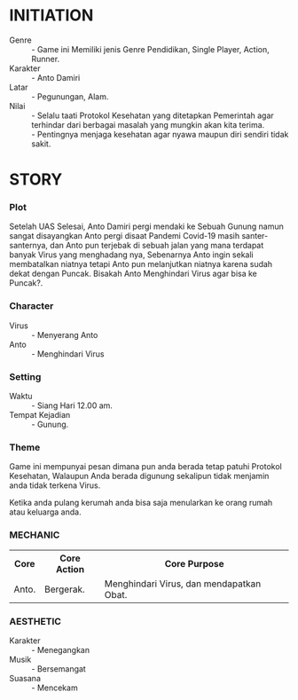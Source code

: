 <h1>INITIATION</h1>

<dl>
  <dt>Genre</dt>
  <dd>- Game ini Memiliki jenis Genre Pendidikan, Single Player, Action, Runner.</dd>
  <dt>Karakter</dt>
  <dd>- Anto Damiri</dd>
  <dt>Latar</dt>
  <dd>- Pegunungan, Alam.</dd>
  <dt>Nilai</dt>
  <dd>- Selalu taati Protokol Kesehatan yang ditetapkan Pemerintah agar terhindar dari berbagai masalah yang mungkin akan kita terima.</dd>
  <dd>- Pentingnya menjaga kesehatan agar nyawa maupun diri sendiri tidak sakit.</dd>
</dl>

<h1>STORY</h1>
<h3>Plot</h3>
<p> Setelah UAS Selesai, Anto Damiri pergi mendaki ke Sebuah Gunung namun sangat disayangkan Anto pergi disaat Pandemi Covid-19 masih santer-santernya, dan Anto pun terjebak di sebuah jalan yang mana terdapat banyak Virus yang menghadang nya, Sebenarnya Anto ingin sekali membatalkan niatnya tetapi Anto pun melanjutkan niatnya karena sudah dekat dengan Puncak. Bisakah Anto Menghindari Virus agar bisa ke Puncak?. </p>
<h3>Character</h3>
<dl>
  <dt> Virus</dt>
  <dd> - Menyerang Anto</dd>
  <dt> Anto</dt>
  <dd> - Menghindari Virus</dd>
</dl>
<h3>Setting</h3>
<dl>
  <dt> Waktu</dt>
  <dd> - Siang Hari 12.00 am.</dd>
  <dt> Tempat Kejadian</dt>
  <dd> - Gunung.</dd>
</dl>
<h3>Theme</h3>
<p> Game ini mempunyai pesan dimana pun anda berada tetap patuhi Protokol Kesehatan, Walaupun Anda berada digunung sekalipun tidak menjamin anda tidak terkena Virus. 
  
Ketika anda pulang kerumah anda bisa saja menularkan ke orang rumah atau keluarga anda.</p>

<h3>MECHANIC</h3>

<table>
  <tr>
    <th>Core</th>
    <th>Core Action</th>
    <th>Core Purpose</th>
  </tr>
  <tr>
    <td>Anto.</td>
    <td>Bergerak.</td>
    <td>Menghindari Virus, dan mendapatkan Obat.</td>
  </tr>
</table>

<h3>AESTHETIC</h3>

<dl>
  <dt>Karakter</dt>
  <dd>- Menegangkan</dd>
  <dt>Musik</dt>
  <dd>- Bersemangat</dd>
  <dt>Suasana</dt>
  <dd>- Mencekam</dd>
</dl>
